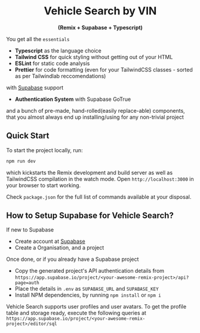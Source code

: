<div align="center"><strong><h1>Vehicle Search by VIN</h1>(Remix + Supabase + Typescript)</strong></div>

You get all the `essentials`
- __Typescript__ as the language choice
- __Tailwind CSS__ for quick styling without getting out of your HTML
- __ESLint__ for static code analysis
- __Prettier__ for code formatting (even for your TailwindCSS classes - sorted as per Tailwindlab reccomendations)

with [Supabase](https://supabase.io/) support
- __Authentication System__ with Supabase GoTrue

and a bunch of pre-made, hand-rolled(easily replace-able) components, that you almost always end up installing/using for any non-trivial project

## Quick Start

To start the project locally, run:
```bash
npm run dev
```
which kickstarts the Remix development and build server as well as TailwindCSS compilation in the watch mode. Open `http://localhost:3000` in your browser to start working.

Check `package.json` for the full list of commands available at your disposal.

## How to Setup Supabase for Vehicle Search?
If new to Supabase
- Create account at [Supabase](https://app.supabase.io/)
- Create a Organisation, and a project

Once done, or if you already have a Supabase project
- Copy the generated project's API authentication details from `https://app.supabase.io/project/<your-awesome-remix-project>/api?page=auth`
- Place the details in `.env` as `SUPABASE_URL` and `SUPABASE_KEY`
- Install NPM dependencies, by running `npm install` or `npm i`

Vehicle Search supports user profiles and user avatars. To get the profile table and storage ready, execute the following queries at `https://app.supabase.io/project/<your-awesome-remix-project>/editor/sql`
